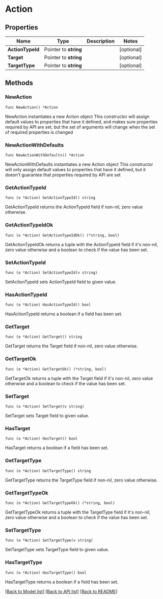 # Action

## Properties

Name | Type | Description | Notes
------------ | ------------- | ------------- | -------------
**ActionTypeId** | Pointer to **string** |  | [optional] 
**Target** | Pointer to **string** |  | [optional] 
**TargetType** | Pointer to **string** |  | [optional] 

## Methods

### NewAction

`func NewAction() *Action`

NewAction instantiates a new Action object
This constructor will assign default values to properties that have it defined,
and makes sure properties required by API are set, but the set of arguments
will change when the set of required properties is changed

### NewActionWithDefaults

`func NewActionWithDefaults() *Action`

NewActionWithDefaults instantiates a new Action object
This constructor will only assign default values to properties that have it defined,
but it doesn't guarantee that properties required by API are set

### GetActionTypeId

`func (o *Action) GetActionTypeId() string`

GetActionTypeId returns the ActionTypeId field if non-nil, zero value otherwise.

### GetActionTypeIdOk

`func (o *Action) GetActionTypeIdOk() (*string, bool)`

GetActionTypeIdOk returns a tuple with the ActionTypeId field if it's non-nil, zero value otherwise
and a boolean to check if the value has been set.

### SetActionTypeId

`func (o *Action) SetActionTypeId(v string)`

SetActionTypeId sets ActionTypeId field to given value.

### HasActionTypeId

`func (o *Action) HasActionTypeId() bool`

HasActionTypeId returns a boolean if a field has been set.

### GetTarget

`func (o *Action) GetTarget() string`

GetTarget returns the Target field if non-nil, zero value otherwise.

### GetTargetOk

`func (o *Action) GetTargetOk() (*string, bool)`

GetTargetOk returns a tuple with the Target field if it's non-nil, zero value otherwise
and a boolean to check if the value has been set.

### SetTarget

`func (o *Action) SetTarget(v string)`

SetTarget sets Target field to given value.

### HasTarget

`func (o *Action) HasTarget() bool`

HasTarget returns a boolean if a field has been set.

### GetTargetType

`func (o *Action) GetTargetType() string`

GetTargetType returns the TargetType field if non-nil, zero value otherwise.

### GetTargetTypeOk

`func (o *Action) GetTargetTypeOk() (*string, bool)`

GetTargetTypeOk returns a tuple with the TargetType field if it's non-nil, zero value otherwise
and a boolean to check if the value has been set.

### SetTargetType

`func (o *Action) SetTargetType(v string)`

SetTargetType sets TargetType field to given value.

### HasTargetType

`func (o *Action) HasTargetType() bool`

HasTargetType returns a boolean if a field has been set.


[[Back to Model list]](../README.md#documentation-for-models) [[Back to API list]](../README.md#documentation-for-api-endpoints) [[Back to README]](../README.md)


